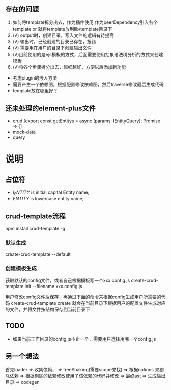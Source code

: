 ## 存在的问题
1. 如何将template拆分出去，作为插件使用
作为peerDependency引入各个template or 就将template放到lib/template目录下
2. (√) output时，创建目录，写入文件的逻辑有待提高
3. (√) 输出时，已经创建的目录已存在，报错
4. (√) 需要用在用户的目录下创建输出文件
5. (√)目前使用的是ejs模板的方式，后面需要使用抽象语法树分析的方式来创建模板
6. (√)将各个步骤拆分出去，越细越好，方便以后添加新功能

- 考虑plugin的嵌入方法
- 需要产生一个依赖图，根据配置修改依赖图，然后traverse修改最后生成代码
- template放在哪里好？

## 还未处理的element-plus文件
- crud  [export const getEntitys = async (params: IEntityQuery): Promise<any> => {]
- mock-data 
- query






# 说明

## 占位符
- $I_ENTITY$ is initial capital Entity name;
- $ENTITY$ is lowercase entity name;

## crud-template流程
npm install crud-template -g

### 默认生成
create-crud-template --default

### 创建模板生成
获取默认的config文件，或者自己根据模板写一个xxx.config.js
create-crud-template init --filename xxx.config.js

用户修改config文件后保存，再通过下面的命令来根据config生成用户所需要的代码
create-crud-template create
就会在当前目录下根据用户的配置文件生成对应的文件，并将文件按结构保存到当前目录下


## TODO
- 如果当前工作目录的config.js不止一个，需要用户选择用哪一个config.js




## 另一个想法
首先loader 
=> 收集依赖， 
=> treeShaking(需要scope来找) 
=> 根据options 来剔除依赖 
=> 根据剔除的依赖修改使用了该依赖的代码并修改 
=> 最终ast 
=> 生成输出目录 
=> codegen
